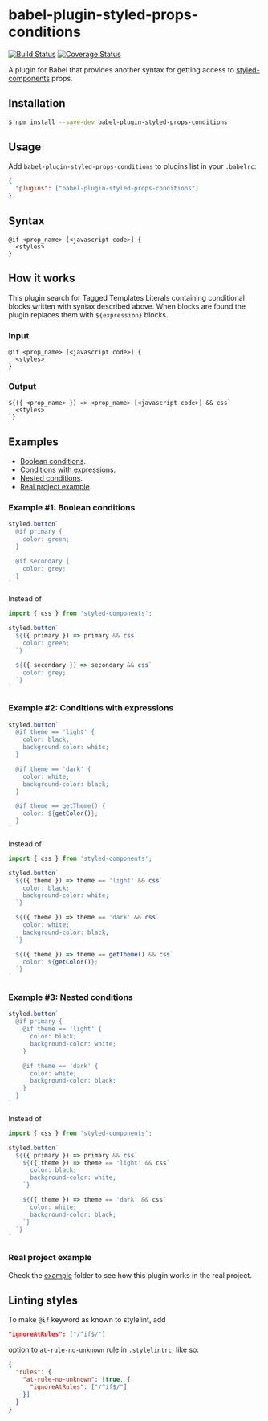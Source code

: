 # babel-plugin-styled-props-conditions

[![Build Status](https://travis-ci.org/MikeDevice/babel-plugin-styled-props-conditions.svg?branch=master)](https://travis-ci.org/MikeDevice/babel-plugin-styled-props-conditions)
[![Coverage Status](https://coveralls.io/repos/github/MikeDevice/babel-plugin-styled-props-conditions/badge.svg?branch=master)](https://coveralls.io/github/MikeDevice/babel-plugin-styled-props-conditions?branch=master)

A plugin for Babel that provides another syntax for getting access to [styled-components](https://styled-components.com) props.

## Installation

```sh
$ npm install --save-dev babel-plugin-styled-props-conditions
```

## Usage
Add `babel-plugin-styled-props-conditions` to plugins list in your `.babelrc`:

```json
{
  "plugins": ["babel-plugin-styled-props-conditions"]
}
```

## Syntax

```
@if <prop_name> [<javascript code>] {
  <styles>
}
```

## How it works
This plugin search for Tagged Templates Literals containing conditional blocks written with syntax described above. When blocks are found the plugin replaces them with `${expression}` blocks.

### Input

```
@if <prop_name> [<javascript code>] {
  <styles>
}
```

### Output

```
${({ <prop_name> }) => <prop_name> [<javascript code>] && css`
  <styles>
`}
```

## Examples
* [Boolean conditions](#boolean-conditions).
* [Conditions with expressions](#conditions-with-expressions).
* [Nested conditions](#nested-conditions).
* [Real project example](#real-project-example).

### <a id="boolean-conditions"></a> Example #1: Boolean conditions

```js
styled.button`
  @if primary {
    color: green;
  }

  @if secondary {
    color: grey;
  }
`
```

Instead of

```js
import { css } from 'styled-components';

styled.button`
  ${({ primary }) => primary && css`
    color: green;
  `}

  ${({ secondary }) => secondary && css`
    color: grey;
  `}
`
```

### <a id="conditions-with-expressions"></a> Example #2: Conditions with expressions

```js
styled.button`
  @if theme == 'light' {
    color: black;
    background-color: white;
  }

  @if theme == 'dark' {
    color: white;
    background-color: black;
  }

  @if theme == getTheme() {
    color: ${getColor()};
  }
`
```

Instead of

```js
import { css } from 'styled-components';

styled.button`
  ${({ theme }) => theme == 'light' && css`
    color: black;
    background-color: white;
  `}

  ${({ theme }) => theme == 'dark' && css`
    color: white;
    background-color: black;
  `}

  ${({ theme }) => theme == getTheme() && css`
    color: ${getColor()};
  `}
`
```

### <a id="nested-conditions"></a> Example #3: Nested conditions

```js
styled.button`
  @if primary {
    @if theme == 'light' {
      color: black;
      background-color: white;
    }

    @if theme == 'dark' {
      color: white;
      background-color: black;
    }
  }
`
```

Instead of
```js
import { css } from 'styled-components';

styled.button`
  ${({ primary }) => primary && css`
    ${({ theme }) => theme == 'light' && css`
      color: black;
      background-color: white;
    `}

    ${({ theme }) => theme == 'dark' && css`
      color: white;
      background-color: black;
    `}
  `}
`
```

### <a id="real-project-example"></a> Real project example

Check the [example](example) folder to see how this plugin works in the real project.

## Linting styles
To make `@if` keyword as known to stylelint, add

```json
"ignoreAtRules": ["/^if$/"]
```

option to `at-rule-no-unknown` rule in `.stylelintrc`, like so:

```json
{
  "rules": {
    "at-rule-no-unknown": [true, {
      "ignoreAtRules": ["/^if$/"]
    }]
  }
}
```
